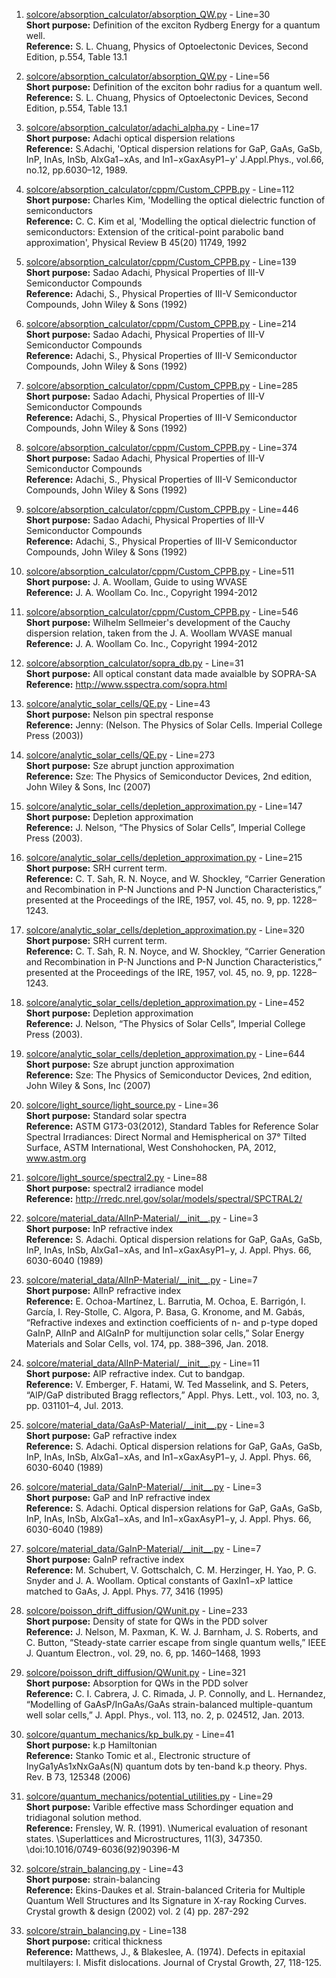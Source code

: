 1. [solcore/absorption_calculator/absorption_QW.py](solcore/absorption_calculator/absorption_QW.py) - Line=30  
	**Short purpose:** Definition of the exciton Rydberg Energy for a quantum well.  
	**Reference:** S. L. Chuang, Physics of Optoelectonic Devices, Second Edition, p.554, Table 13.1  

2. [solcore/absorption_calculator/absorption_QW.py](solcore/absorption_calculator/absorption_QW.py) - Line=56  
	**Short purpose:** Definition of the exciton bohr radius for a quantum well.  
	**Reference:** S. L. Chuang, Physics of Optoelectonic Devices, Second Edition, p.554, Table 13.1  

3. [solcore/absorption_calculator/adachi_alpha.py](solcore/absorption_calculator/adachi_alpha.py) - Line=17  
	**Short purpose:** Adachi optical dispersion relations  
	**Reference:** S.Adachi, 'Optical dispersion relations for GaP, GaAs, GaSb, InP, InAs, InSb, AlxGa1−xAs, and In1−xGaxAsyP1−y' J.Appl.Phys., vol.66, no.12, pp.6030–12, 1989.  

4. [solcore/absorption_calculator/cppm/Custom_CPPB.py](solcore/absorption_calculator/cppm/Custom_CPPB.py) - Line=112  
	**Short purpose:** Charles Kim, 'Modelling the optical dielectric function of semiconductors  
	**Reference:** C. C. Kim et al, 'Modelling the optical dielectric function of semiconductors: Extension of the critical-point parabolic band approximation', Physical Review B 45(20) 11749, 1992  

5. [solcore/absorption_calculator/cppm/Custom_CPPB.py](solcore/absorption_calculator/cppm/Custom_CPPB.py) - Line=139  
	**Short purpose:** Sadao Adachi, Physical Properties of III-V Semiconductor Compounds  
	**Reference:** Adachi, S., Physical Properties of III-V Semiconductor Compounds, John Wiley & Sons (1992)  

6. [solcore/absorption_calculator/cppm/Custom_CPPB.py](solcore/absorption_calculator/cppm/Custom_CPPB.py) - Line=214  
	**Short purpose:** Sadao Adachi, Physical Properties of III-V Semiconductor Compounds  
	**Reference:** Adachi, S., Physical Properties of III-V Semiconductor Compounds, John Wiley & Sons (1992)  

7. [solcore/absorption_calculator/cppm/Custom_CPPB.py](solcore/absorption_calculator/cppm/Custom_CPPB.py) - Line=285  
	**Short purpose:** Sadao Adachi, Physical Properties of III-V Semiconductor Compounds  
	**Reference:** Adachi, S., Physical Properties of III-V Semiconductor Compounds, John Wiley & Sons (1992)  

8. [solcore/absorption_calculator/cppm/Custom_CPPB.py](solcore/absorption_calculator/cppm/Custom_CPPB.py) - Line=374  
	**Short purpose:** Sadao Adachi, Physical Properties of III-V Semiconductor Compounds  
	**Reference:** Adachi, S., Physical Properties of III-V Semiconductor Compounds, John Wiley & Sons (1992)  

9. [solcore/absorption_calculator/cppm/Custom_CPPB.py](solcore/absorption_calculator/cppm/Custom_CPPB.py) - Line=446  
	**Short purpose:** Sadao Adachi, Physical Properties of III-V Semiconductor Compounds  
	**Reference:** Adachi, S., Physical Properties of III-V Semiconductor Compounds, John Wiley & Sons (1992)  

10. [solcore/absorption_calculator/cppm/Custom_CPPB.py](solcore/absorption_calculator/cppm/Custom_CPPB.py) - Line=511  
	**Short purpose:** J. A. Woollam, Guide to using WVASE  
	**Reference:** J. A. Woollam Co. Inc., Copyright 1994-2012  

11. [solcore/absorption_calculator/cppm/Custom_CPPB.py](solcore/absorption_calculator/cppm/Custom_CPPB.py) - Line=546  
	**Short purpose:** Wilhelm Sellmeier's development of the Cauchy dispersion relation, taken from the J. A. Woollam WVASE manual  
	**Reference:** J. A. Woollam Co. Inc., Copyright 1994-2012  

12. [solcore/absorption_calculator/sopra_db.py](solcore/absorption_calculator/sopra_db.py) - Line=31  
	**Short purpose:** All optical constant data made avaialble by SOPRA-SA  
	**Reference:** http://www.sspectra.com/sopra.html  

13. [solcore/analytic_solar_cells/QE.py](solcore/analytic_solar_cells/QE.py) - Line=43  
	**Short purpose:** Nelson pin spectral response  
	**Reference:** Jenny: (Nelson. The Physics of Solar Cells. Imperial College Press (2003))  

14. [solcore/analytic_solar_cells/QE.py](solcore/analytic_solar_cells/QE.py) - Line=273  
	**Short purpose:** Sze abrupt junction approximation  
	**Reference:** Sze: The Physics of Semiconductor Devices, 2nd edition, John Wiley & Sons, Inc (2007)  

15. [solcore/analytic_solar_cells/depletion_approximation.py](solcore/analytic_solar_cells/depletion_approximation.py) - Line=147  
	**Short purpose:** Depletion approximation  
	**Reference:** J. Nelson, “The Physics of Solar Cells”, Imperial College Press (2003).  

16. [solcore/analytic_solar_cells/depletion_approximation.py](solcore/analytic_solar_cells/depletion_approximation.py) - Line=215  
	**Short purpose:** SRH current term.  
	**Reference:** C. T. Sah, R. N. Noyce, and W. Shockley, “Carrier Generation and Recombination in P-N Junctions and P-N Junction Characteristics,” presented at the Proceedings of the IRE, 1957, vol. 45, no. 9, pp. 1228–1243.  

17. [solcore/analytic_solar_cells/depletion_approximation.py](solcore/analytic_solar_cells/depletion_approximation.py) - Line=320  
	**Short purpose:** SRH current term.  
	**Reference:** C. T. Sah, R. N. Noyce, and W. Shockley, “Carrier Generation and Recombination in P-N Junctions and P-N Junction Characteristics,” presented at the Proceedings of the IRE, 1957, vol. 45, no. 9, pp. 1228–1243.  

18. [solcore/analytic_solar_cells/depletion_approximation.py](solcore/analytic_solar_cells/depletion_approximation.py) - Line=452  
	**Short purpose:** Depletion approximation  
	**Reference:** J. Nelson, “The Physics of Solar Cells”, Imperial College Press (2003).  

19. [solcore/analytic_solar_cells/depletion_approximation.py](solcore/analytic_solar_cells/depletion_approximation.py) - Line=644  
	**Short purpose:** Sze abrupt junction approximation  
	**Reference:** Sze: The Physics of Semiconductor Devices, 2nd edition, John Wiley & Sons, Inc (2007)  

20. [solcore/light_source/light_source.py](solcore/light_source/light_source.py) - Line=36  
	**Short purpose:** Standard solar spectra  
	**Reference:** ASTM G173-03(2012), Standard Tables for Reference Solar Spectral Irradiances: Direct Normal and Hemispherical on 37° Tilted Surface, ASTM International, West Conshohocken, PA, 2012, www.astm.org  

21. [solcore/light_source/spectral2.py](solcore/light_source/spectral2.py) - Line=88  
	**Short purpose:** spectral2 irradiance model  
	**Reference:** http://rredc.nrel.gov/solar/models/spectral/SPCTRAL2/  

22. [solcore/material_data/AlInP-Material/\_\_init\_\_.py](solcore/material_data/AlInP-Material/__init__.py) - Line=3  
	**Short purpose:** InP refractive index  
	**Reference:** S. Adachi. Optical dispersion relations for GaP, GaAs, GaSb, InP, InAs, InSb, AlxGa1−xAs, and In1−xGaxAsyP1−y, J. Appl. Phys. 66, 6030-6040 (1989)  

23. [solcore/material_data/AlInP-Material/\_\_init\_\_.py](solcore/material_data/AlInP-Material/__init__.py) - Line=7  
	**Short purpose:** AlInP refractive index  
	**Reference:** E. Ochoa-Martínez, L. Barrutia, M. Ochoa, E. Barrigón, I. García, I. Rey-Stolle, C. Algora, P. Basa, G. Kronome, and M. Gabás, “Refractive indexes and extinction coefficients of n- and p-type doped GaInP, AlInP and AlGaInP for multijunction solar cells,” Solar Energy Materials and Solar Cells, vol. 174, pp. 388–396, Jan. 2018.  

24. [solcore/material_data/AlInP-Material/\_\_init\_\_.py](solcore/material_data/AlInP-Material/__init__.py) - Line=11  
	**Short purpose:** AlP refractive index. Cut to bandgap.  
	**Reference:** V. Emberger, F. Hatami, W. Ted Masselink, and S. Peters, “AlP/GaP distributed Bragg reflectors,” Appl. Phys. Lett., vol. 103, no. 3, pp. 031101–4, Jul. 2013.  

25. [solcore/material_data/GaAsP-Material/\_\_init\_\_.py](solcore/material_data/GaAsP-Material/__init__.py) - Line=3  
	**Short purpose:** GaP refractive index  
	**Reference:** S. Adachi. Optical dispersion relations for GaP, GaAs, GaSb, InP, InAs, InSb, AlxGa1−xAs, and In1−xGaxAsyP1−y, J. Appl. Phys. 66, 6030-6040 (1989)  

26. [solcore/material_data/GaInP-Material/\_\_init\_\_.py](solcore/material_data/GaInP-Material/__init__.py) - Line=3  
	**Short purpose:** GaP and InP refractive index  
	**Reference:** S. Adachi. Optical dispersion relations for GaP, GaAs, GaSb, InP, InAs, InSb, AlxGa1−xAs, and In1−xGaxAsyP1−y, J. Appl. Phys. 66, 6030-6040 (1989)  

27. [solcore/material_data/GaInP-Material/\_\_init\_\_.py](solcore/material_data/GaInP-Material/__init__.py) - Line=7  
	**Short purpose:** GaInP refractive index  
	**Reference:** M. Schubert, V. Gottschalch, C. M. Herzinger, H. Yao, P. G. Snyder and J. A. Woollam. Optical constants of GaxIn1−xP lattice matched to GaAs, J. Appl. Phys. 77, 3416 (1995)  

28. [solcore/poisson_drift_diffusion/QWunit.py](solcore/poisson_drift_diffusion/QWunit.py) - Line=233  
	**Short purpose:** Density of state for QWs in the PDD solver  
	**Reference:** J. Nelson, M. Paxman, K. W. J. Barnham, J. S. Roberts, and C. Button, “Steady-state carrier escape from single quantum wells,” IEEE J. Quantum Electron., vol. 29, no. 6, pp. 1460–1468, 1993  

29. [solcore/poisson_drift_diffusion/QWunit.py](solcore/poisson_drift_diffusion/QWunit.py) - Line=321  
	**Short purpose:** Absorption for QWs in the PDD solver  
	**Reference:** C. I. Cabrera, J. C. Rimada, J. P. Connolly, and L. Hernandez, “Modelling of GaAsP/InGaAs/GaAs strain-balanced multiple-quantum well solar cells,” J. Appl. Phys., vol. 113, no. 2, p. 024512, Jan. 2013.  

30. [solcore/quantum_mechanics/kp_bulk.py](solcore/quantum_mechanics/kp_bulk.py) - Line=41  
	**Short purpose:** k.p Hamiltonian  
	**Reference:** Stanko Tomic et al., Electronic structure of InyGa1yAs1xNxGaAs(N) quantum dots by ten-band k.p theory. Phys. Rev. B 73, 125348 (2006)  

31. [solcore/quantum_mechanics/potential_utilities.py](solcore/quantum_mechanics/potential_utilities.py) - Line=29  
	**Short purpose:** Varible effective mass Schordinger equation and tridiagonal solution method.  
	**Reference:** Frensley, W. R. (1991). \Numerical evaluation of resonant states. \Superlattices and Microstructures, 11(3), 347350. \doi:10.1016/0749-6036(92)90396-M  

32. [solcore/strain_balancing.py](solcore/strain_balancing.py) - Line=43  
	**Short purpose:** strain-balancing  
	**Reference:** Ekins-Daukes et al. Strain-balanced Criteria for Multiple Quantum Well Structures and Its Signature in X-ray Rocking Curves. Crystal growth & design (2002) vol. 2 (4) pp. 287-292  

33. [solcore/strain_balancing.py](solcore/strain_balancing.py) - Line=138  
	**Short purpose:** critical thickness  
	**Reference:** Matthews, J., & Blakeslee, A. (1974). Defects in epitaxial multilayers: I. Misfit dislocations. Journal of Crystal Growth, 27, 118-125.  


